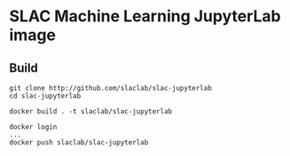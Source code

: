 # SLAC Machine Learning JupyterLab image

## Build


    git clone http://github.com/slaclab/slac-jupyterlab
    cd slac-jupyterlab
    
    docker build . -t slaclab/slac-jupyterlab
    
    docker login
    ...
    docker push slaclab/slac-jupyterlab
    
    
    